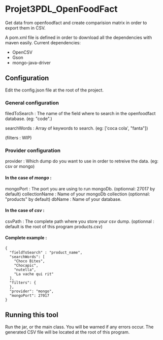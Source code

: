 # Projet3PDL_OpenFoodFact
Get data from openfoodfact and create comparision matrix in order to export them in CSV.

A pom.xml file is defined in order to download all the dependencies with maven easily.
Current dependencies:
- OpenCSV
- Gson
- mongo-java-driver

## Configuration

Edit the config.json file at the root of the project.

### General configuration

filedToSearch : The name of the field where to search in the openfoodfact database. (eg: "code".)

searchWords : Array of keywords to search. (eg: ['coca cola', "fanta"])

(filters : WIP)

### Provider configuration

provider : Which dump do you want to use in order to retreive the data. (eg: csv or mongo)

#### In the case of _mongo_ : 

mongoPort : The port you are using to run mongoDb. (optionnal: 27017 by default)
collectionName : Name of your mongoDb collection (optionnal: "products" by default)
dbName : Name of your database.

#### In the case of _csv_ :

csvPath : The complete path where you store your csv dump. (optionnal : default is the root of this program products.csv)

#### Complete example : 
```
{
  "fieldToSearch" : "product_name",
  "searchWords": [
    "Choco Bites",
    "Chocapic",
    "nutella",
    "La vache qui rit"
  ],
  "filters": {
  },
  "provider": "mongo",
  "mongoPort": 27017
}
```

## Running this tool

Run the jar, or the main class.
You will be warned if any errors occur.
The generated CSV file will be located at the root of this program.

